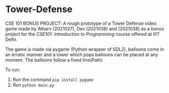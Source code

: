 # Tower-Defense
CSE 101 BONUS PROJECT:
A rough prototype of a Tower Defense video game made by Atharv (2021027), Dev (2021038) and (2021038) as a bonus project for the *CSE101: Introduction to Programming* course offered at IIIT Delhi.
  
The game is made via pygame (Python wrapper of SDL2), balloons come in an erratic manner and a tower which pops balloons can be placed at any moment. The balloons follow a fixed line(Path)

To run:
1. Run the command `pip install pygame`
2. Run `python main.py` 